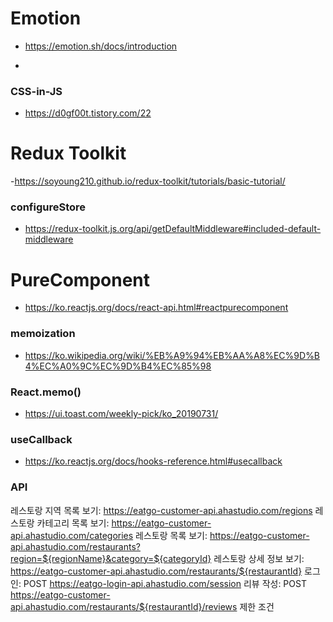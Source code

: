 # Emotion

- https://emotion.sh/docs/introduction

- 

### CSS-in-JS

- https://d0gf00t.tistory.com/22

# Redux Toolkit

-https://soyoung210.github.io/redux-toolkit/tutorials/basic-tutorial/

### configureStore

- https://redux-toolkit.js.org/api/getDefaultMiddleware#included-default-middleware

# PureComponent

- https://ko.reactjs.org/docs/react-api.html#reactpurecomponent

### memoization

- https://ko.wikipedia.org/wiki/%EB%A9%94%EB%AA%A8%EC%9D%B4%EC%A0%9C%EC%9D%B4%EC%85%98

### React.memo()

- https://ui.toast.com/weekly-pick/ko_20190731/

### useCallback

- https://ko.reactjs.org/docs/hooks-reference.html#usecallback

### API

레스토랑 지역 목록 보기: https://eatgo-customer-api.ahastudio.com/regions
레스토랑 카테고리 목록 보기: https://eatgo-customer-api.ahastudio.com/categories
레스토랑 목록 보기: https://eatgo-customer-api.ahastudio.com/restaurants?region=${regionName}&category=${categoryId}
레스토랑 상세 정보 보기: https://eatgo-customer-api.ahastudio.com/restaurants/${restaurantId}
로그인: POST https://eatgo-login-api.ahastudio.com/session
리뷰 작성: POST https://eatgo-customer-api.ahastudio.com/restaurants/${restaurantId}/reviews
제한 조건
